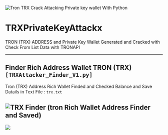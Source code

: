 ![Tron TRX Crack Attacking Private key wallet With Python](https://raw.githubusercontent.com/Pymmdrza/TRXPrivateKeyAttackx/mainx/TRONXATTACK.jpg 'Tron TRX Crack Attacking Private key wallet With Python')

# TRXPrivateKeyAttackx
TRON (TRX) ADDRESS and Private Key Wallet Generated and Cracked with Check From List Data with TRONAPI



---
## Finder Rich Address Wallet TRON (TRX) `[TRXAttacker_Finder_V1.py]` 

Tron (TRX) Address Rich Wallet Finded and Checked Balance and Save Datails in Text File : `trx.txt`

![TRX Finder (tron Rich Wallet Address Finder and Saved)](https://raw.githubusercontent.com/Pymmdrza/TRXPrivateKeyAttackx/mainx/TrxAttackerFinder.JPG 'tron Rich Wallet Address Finder and Saved')
---
![](https://raw.githubusercontent.com/Pymmdrza/TRXPrivateKeyAttackx/mainx/trxAPIAttack.JPG)
